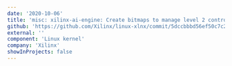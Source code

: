 ```yaml
---
date: '2020-10-06'
title: 'misc: xilinx-ai-engine: Create bitmaps to manage level 2 controller'
github: 'https://github.com/Xilinx/linux-xlnx/commit/5dccbbbd56ef50c7c2195513f181827c4ada19ee'
external: ''
component: 'Linux kernel'
company: 'Xilinx'
showInProjects: false
---
```

